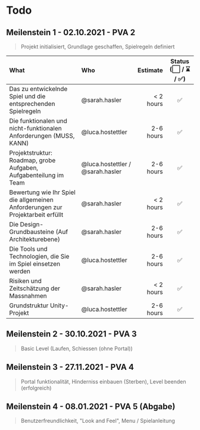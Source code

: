 # Todo

## Meilenstein 1 - 02.10.2021 - PVA 2

> Projekt initialisiert, Grundlage geschaffen, Spielregeln definiert

| What                                                                            | Who                              |  Estimate | Status (⬜ / ⌛ / ✅) |
| :------------------------------------------------------------------------------ | :------------------------------- | --------: | :-------------------: |
| Das zu entwickelnde Spiel und die entsprechenden Spielregeln                    | @sarah.hasler                    | < 2 hours |          ✅           |
| Die funktionalen und nicht-funktionalen Anforderungen (MUSS, KANN)              | @luca.hostettler                 | 2-6 hours |          ✅           |
| Projektstruktur: Roadmap, grobe Aufgaben, Aufgabenteilung im Team               | @luca.hostettler / @sarah.hasler | 2-6 hours |          ✅           |
| Bewertung wie Ihr Spiel die allgemeinen Anforderungen zur Projektarbeit erfüllt | @sarah.hasler                    | < 2 hours |          ✅           |
| Die Design-Grundbausteine (Auf Architekturebene)                                | @sarah.hasler                    | 2-6 hours |          ✅            |
| Die Tools und Technologien, die Sie im Spiel einsetzen werden                   | @luca.hostettler                 | 2-6 hours |          ✅           |
| Risiken und Zeitschätzung der Massnahmen                                        | @sarah.hasler                    | < 2 hours |          ✅           |
| Grundstruktur Unity-Projekt                                                     | @luca.hostettler                 | 2-6 hours |          ✅           |

## Meilenstein 2 - 30.10.2021 - PVA 3

> Basic Level (Laufen, Schiessen (ohne Portal))

## Meilenstein 3 - 27.11.2021 - PVA 4

> Portal funktionalität, Hinderniss einbauen (Sterben), Level beenden (erfolgreich)

## Meilenstein 4 - 08.01.2021 - PVA 5 (Abgabe)

> Benutzerfreundlichkeit, "Look and Feel", Menu / Spielanleitung
